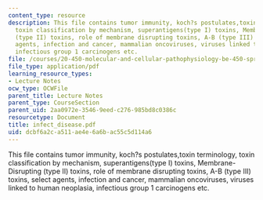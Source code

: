 ```yaml
---
content_type: resource
description: This file contains tumor immunity, koch?s postulates,toxin terminology,
  toxin classification by mechanism, superantigens(type I) toxins, Membrane-Disrupting
  (type II) toxins, role of membrane disrupting toxins, A-B (type III) toxins, select
  agents, infection and cancer, mammalian oncoviruses, viruses linked to human neoplasia,
  infectious group 1 carcinogens etc.
file: /courses/20-450-molecular-and-cellular-pathophysiology-be-450-spring-2005/dcbf6a2ca511ae4e6a6bac55c5d114a6_infect_disease.pdf
file_type: application/pdf
learning_resource_types:
- Lecture Notes
ocw_type: OCWFile
parent_title: Lecture Notes
parent_type: CourseSection
parent_uid: 2aa0972e-3546-9eed-c276-985bd8c0386c
resourcetype: Document
title: infect_disease.pdf
uid: dcbf6a2c-a511-ae4e-6a6b-ac55c5d114a6
---
```

This file contains tumor immunity, koch?s postulates,toxin terminology, toxin classification by mechanism, superantigens(type I) toxins, Membrane-Disrupting (type II) toxins, role of membrane disrupting toxins, A-B (type III) toxins, select agents, infection and cancer, mammalian oncoviruses, viruses linked to human neoplasia, infectious group 1 carcinogens etc.

